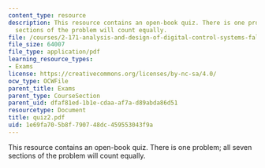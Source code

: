 ```yaml
---
content_type: resource
description: This resource contains an open-book quiz. There is one problem; all seven
  sections of the problem will count equally.
file: /courses/2-171-analysis-and-design-of-digital-control-systems-fall-2006/1e69fa705b8f790748dc459553043f9a_quiz2.pdf
file_size: 64007
file_type: application/pdf
learning_resource_types:
- Exams
license: https://creativecommons.org/licenses/by-nc-sa/4.0/
ocw_type: OCWFile
parent_title: Exams
parent_type: CourseSection
parent_uid: dfaf81ed-1b1e-cdaa-af7a-d89abda86d51
resourcetype: Document
title: quiz2.pdf
uid: 1e69fa70-5b8f-7907-48dc-459553043f9a
---
```

This resource contains an open-book quiz. There is one problem; all seven sections of the problem will count equally.